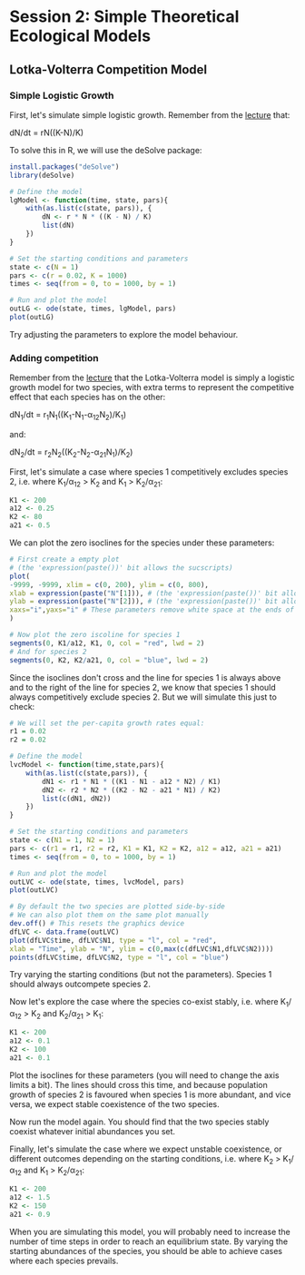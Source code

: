 # Session 2: Simple Theoretical Ecological Models

## Lotka-Volterra Competition Model

### Simple Logistic Growth

First, let's simulate simple logistic growth. Remember from the <a href="https://github.com/timnewbold/MResEcologicalModelling/blob/master/2SimpleEcologicalModels/Lecture2_SimpleEcologicalModels.pdf">lecture</a> that:

dN/dt = rN((K-N)/K)

To solve this in R, we will use the deSolve package:

```R
install.packages("deSolve")
library(deSolve)
```

```R
# Define the model
lgModel <- function(time, state, pars){
	with(as.list(c(state, pars)), {
		dN <- r * N * ((K - N) / K)
		list(dN)
	})
}

# Set the starting conditions and parameters
state <- c(N = 1)
pars <- c(r = 0.02, K = 1000)
times <- seq(from = 0, to = 1000, by = 1)

# Run and plot the model
outLG <- ode(state, times, lgModel, pars)
plot(outLG)
```

Try adjusting the parameters to explore the model behaviour.

### Adding competition

Remember from the <a href="https://github.com/timnewbold/MResEcologicalModelling/blob/master/2SimpleEcologicalModels/Lecture2_SimpleEcologicalModels.pdf">lecture</a> that the Lotka-Volterra model is simply a logistic growth model for two species, with extra terms to represent the competitive effect that each species has on the other:

dN<sub>1</sub>/dt = r<sub>1</sub>N<sub>1</sub>((K<sub>1</sub>-N<sub>1</sub>-&#945;<sub>12</sub>N<sub>2</sub>)/K<sub>1</sub>)

and:

dN<sub>2</sub>/dt = r<sub>2</sub>N<sub>2</sub>((K<sub>2</sub>-N<sub>2</sub>-&#945;<sub>21</sub>N<sub>1</sub>)/K<sub>2</sub>)

First, let's simulate a case where species 1 competitively excludes species 2, i.e. where K<sub>1</sub>/&#945;<sub>12</sub> > K<sub>2</sub> and K<sub>1</sub> > K<sub>2</sub>/&#945;<sub>21</sub>:

```R
K1 <- 200
a12 <- 0.25
K2 <- 80
a21 <- 0.5
```

We can plot the zero isoclines for the species under these parameters:

```R
# First create a empty plot 
# (the 'expression(paste())' bit allows the sucscripts)
plot(
-9999, -9999, xlim = c(0, 200), ylim = c(0, 800), 
xlab = expression(paste("N"[1])), # (the 'expression(paste())' bit allows the sucscripts)
ylab = expression(paste("N"[2])), # (the 'expression(paste())' bit allows the sucscripts)
xaxs="i",yaxs="i" # These parameters remove white space at the ends of the axes
)

# Now plot the zero iscoline for species 1
segments(0, K1/a12, K1, 0, col = "red", lwd = 2)
# And for species 2
segments(0, K2, K2/a21, 0, col = "blue", lwd = 2)
```

Since the isoclines don't cross and the line for species 1 is always above and to the right of the line for species 2, we know that species 1 should always competitively exclude species 2. But we will simulate this just to check:

```R
# We will set the per-capita growth rates equal:
r1 = 0.02
r2 = 0.02

# Define the model
lvcModel <- function(time,state,pars){
	with(as.list(c(state,pars)), {
		dN1 <- r1 * N1 * ((K1 - N1 - a12 * N2) / K1)
		dN2 <- r2 * N2 * ((K2 - N2 - a21 * N1) / K2)
		list(c(dN1, dN2))
	})
}

# Set the starting conditions and parameters
state <- c(N1 = 1, N2 = 1)
pars <- c(r1 = r1, r2 = r2, K1 = K1, K2 = K2, a12 = a12, a21 = a21)
times <- seq(from = 0, to = 1000, by = 1)

# Run and plot the model
outLVC <- ode(state, times, lvcModel, pars)
plot(outLVC)

# By default the two species are plotted side-by-side
# We can also plot them on the same plot manually
dev.off() # This resets the graphics device
dfLVC <- data.frame(outLVC)
plot(dfLVC$time, dfLVC$N1, type = "l", col = "red",
xlab = "Time", ylab = "N", ylim = c(0,max(c(dfLVC$N1,dfLVC$N2))))
points(dfLVC$time, dfLVC$N2, type = "l", col = "blue")
```

Try varying the starting conditions (but not the parameters). Species 1 should always outcompete species 2.

Now let's explore the case where the species co-exist stably, i.e. where K<sub>1</sub>/&#945;<sub>12</sub> > K<sub>2</sub> and K<sub>2</sub>/&#945;<sub>21</sub> > K<sub>1</sub>:

```R
K1 <- 200
a12 <- 0.1
K2 <- 100
a21 <- 0.1
```
Plot the isoclines for these parameters (you will need to change the axis limits a bit). The lines should cross this time, and because population growth of species 2 is favoured when species 1 is more abundant, and vice versa, we expect stable coexistence of the two species.

Now run the model again. You should find that the two species stably coexist whatever initial abundances you set.

Finally, let's simulate the case where we expect unstable coexistence, or different outcomes depending on the starting conditions, i.e. where K<sub>2</sub> > K<sub>1</sub>/&#945;<sub>12</sub> and K<sub>1</sub> > K<sub>2</sub>/&#945;<sub>21</sub>:

```R
K1 <- 200
a12 <- 1.5
K2 <- 150
a21 <- 0.9
```

When you are simulating this model, you will probably need to increase the number of time steps in order to reach an equilibrium state. By varying the starting abundances of the species, you should be able to achieve cases where each species prevails.

